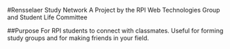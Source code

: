 #Rensselaer Study Network
A Project by the RPI Web Technologies Group and Student Life Committee 

##Purpose
For RPI students to connect with classmates. Useful for forming study groups and for making friends in your field. 